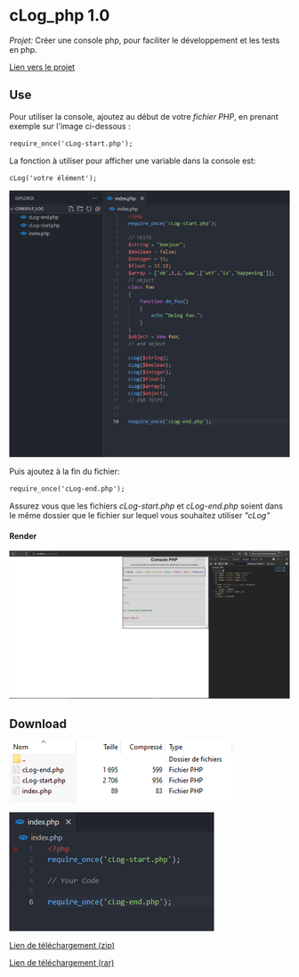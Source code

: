 # cLog_php 1.0

*Projet:* Créer une console php, pour faciliter le développement et les tests en php.

[Lien vers le projet](https://tanguy-jpg.github.io/cLog_php/)

## Use

Pour utiliser la console, ajoutez au début de votre *fichier PHP*, en prenant exemple sur l'image ci-dessous :

```diff
require_once('cLog-start.php');
```
La fonction à utiliser pour afficher une variable dans la console est:
```diff
cLog('votre élément');
```

![Example of Use](exampleOfUse.PNG)

Puis ajoutez à la fin du fichier:

```diff
require_once('cLog-end.php');
```

Assurez vous que les fichiers *cLog-start.php* et *cLog-end.php* soient dans le même dossier que le fichier sur lequel vous souhaitez utiliser *"cLog"*
#### Render

![Example of render](render.PNG)

## Download

![Download](download_1.PNG)

![Download2](download_2.PNG)

[Lien de téléchargement (zip)](https://drive.google.com/uc?export=download&id=1hRqaAY6LeXGwYvmjFQTQSeTwpZNO5qMh)

[Lien de téléchargement (rar)](https://drive.google.com/uc?export=download&id=1fCA9XAhLPebVBlZMLEsf71czkF_3D3ZL)


